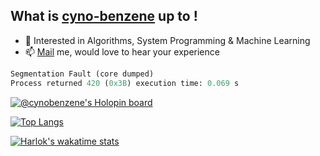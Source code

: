 <h2>What is <a href="https://abhayrane.netlify.app/" target="__blank">cyno-benzene</a> up to !</h2>

- 🌱 Interested in Algorithms, System Programming & Machine Learning
- 📫 <a href="mailto:abhayrane1@gmail.com" target="__blank">Mail</a> me, would love to hear your experience

```python
Segmentation Fault (core dumped)
Process returned 420 (0x3B) execution time: 0.069 s
```

[![@cynobenzene's Holopin board](https://holopin.me/cynobenzene)](https://holopin.io/@cynobenzene)

[![Top Langs](https://github-readme-stats.vercel.app/api/top-langs/?username=cyno-benzene&layout=pie)](https://github.com/anuraghazra/github-readme-stats)

[![Harlok's wakatime stats](https://github-readme-stats.vercel.app/api/wakatime?username=cyno_benzene&layout=compact)](https://github.com/anuraghazra/github-readme-stats)

<!--START_SECTION:badges-->
<!--END_SECTION:badges-->

<!---
cyno-benzene/cyno-benzene is a ✨ special ✨ repository because its `README.md` (this file) appears on your GitHub profile.
You can click the Preview link to take a look at your changes.
--->




